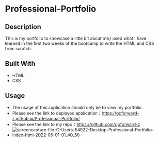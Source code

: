 # Professional-Portfolio

## Description
This is my portfolio to showcase a little bit about me,I used what I have learned in the first two weeks of the bootcamp to write the HTML and CSS from scratch.
## Built With
* HTML
* CSS
## Usage
* The usage of this application should only be to view my portfolio.
* Please see the link to deployed application：https://goforward-z.github.io/Professional-Portfolio/
* Please see the link to my repo：https://github.com/goforward-z
* ![screencapture-file-C-Users-54922-Desktop-Professional-Portfolio-index-html-2022-05-01-01_40_50](https://user-images.githubusercontent.com/102371765/166133781-9bb97711-ffb5-480c-9154-5c098afce9a6.png)
